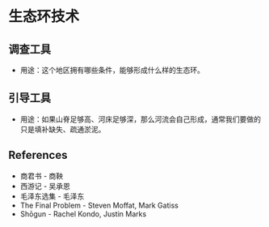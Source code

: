 # 生态环技术

## 调查工具

- 用途：这个地区拥有哪些条件，能够形成什么样的生态环。

## 引导工具

- 用途：如果山脊足够高、河床足够深，那么河流会自己形成，通常我们要做的只是填补缺失、疏通淤泥。

## References

- 商君书 - 商鞅
- 西游记 - 吴承恩
- 毛泽东选集 - 毛泽东
- The Final Problem - Steven Moffat, Mark Gatiss
- Shōgun - Rachel Kondo, Justin Marks

